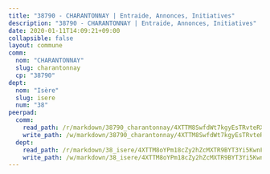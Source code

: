 ```yaml
---
title: "38790 - CHARANTONNAY | Entraide, Annonces, Initiatives"
description: "38790 - CHARANTONNAY | Entraide, Annonces, Initiatives"
date: 2020-01-11T14:09:21+09:00
collapsible: false
layout: commune
comm:
  nom: "CHARANTONNAY"
  slug: charantonnay
  cp: "38790"
dept:
  nom: "Isère"
  slug: isere
  num: "38"
peerpad:
  comm:
    read_path: /r/markdown/38790_charantonnay/4XTTM8SwfdWt7kgyEsTRvteRXwcGeo7nW8c8A5GA5FGR9gQCy
    write_path: /w/markdown/38790_charantonnay/4XTTM8SwfdWt7kgyEsTRvteRXwcGeo7nW8c8A5GA5FGR9gQCy-K3TgTj1jXUZ3MuueNooKbNWbRc5SRFvNndmixt1uCaL4a9ZRMDyWTiCPMHYKXvPPkWjPLLxkVGLvdwweXiAG9PK9fpMoGTMXishyCVDfMic2KkbAVpL6LZK32BaBqNEn3cuRdzuX
  dept:
    read_path: /r/markdown/38_isere/4XTTM8oYPm18cZy2hZcMXTR9BYT3Yi5KwnFvpXu1TXaRq7Q3V
    write_path: /w/markdown/38_isere/4XTTM8oYPm18cZy2hZcMXTR9BYT3Yi5KwnFvpXu1TXaRq7Q3V-K3TgUoSzs2JpJwfbzBvgU8N95mHo7JXz7NbEctNRM3EDb2iYHA4maKm3pRQwmboULLPnLFTEhRgTawPTWpmxTxKbTwDgAEzA9tUHjpudQTWdKWfdVSegAo77eCwhXTaVG7AyUZEs
---
```


